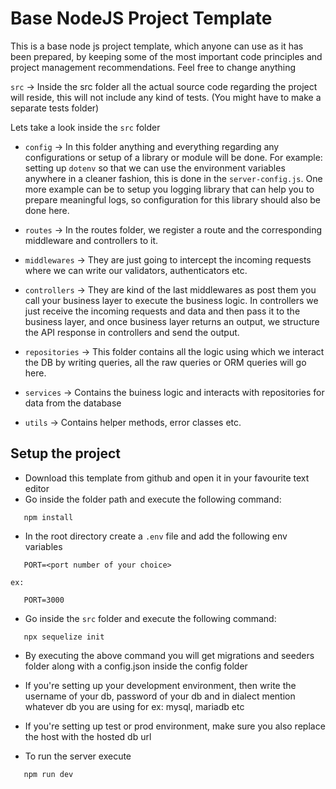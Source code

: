 # Base NodeJS Project Template

This is a base node js project template, which anyone can use as it has been prepared, by keeping some of the most important code principles and project management recommendations. Feel free to change anything

`src` -> Inside the src folder all the actual source code regarding the project will reside, this will not include any kind of tests. (You might have to make a separate tests folder)

Lets take a look inside the `src` folder

- `config` -> In this folder anything and everything regarding any configurations or setup of a library or module will be done. For example: setting up `dotenv` so that we can use the environment variables anywhere in a cleaner fashion, this is done in the `server-config.js`. One more example can be to setup you logging library that can help you to prepare meaningful logs, so configuration for this library should also be done here.

- `routes` -> In the routes folder, we register a route and the corresponding middleware and controllers to it.

- `middlewares` -> They are just going to intercept the incoming requests where we can write our validators, authenticators etc.

- `controllers` -> They are kind of the last middlewares as post them you call your business layer to execute the business logic. In controllers we just receive the incoming requests and data and then pass it to the business layer, and once business layer returns an output, we structure the API response in controllers and send the output.

- `repositories` -> This folder contains all the logic using which we interact the DB by writing queries, all the raw queries or ORM queries will go here.

- `services` -> Contains the buiness logic and interacts with repositories for data from the database

- `utils` -> Contains helper methods, error classes etc.

## Setup the project

- Download this template from github and open it in your favourite text editor
- Go inside the folder path and execute the following command:

 ```
    npm install
 ```

- In the root directory create a `.env` file and add the following env variables

 ```
    PORT=<port number of your choice>
 ```

    ex: 

 ```
    PORT=3000
 ```

- Go inside the `src` folder and execute the following command:

 ```
    npx sequelize init
 ```

- By executing the above command you will get migrations and seeders folder along with a config.json inside the config folder
- If you're setting up your development environment, then write the username of your db, password of your db and in dialect mention whatever db you are using for ex: mysql, mariadb etc
- If you're setting up test or prod environment, make sure you also replace the host with the hosted db url

- To run the server execute

 ```
    npm run dev
 ```
